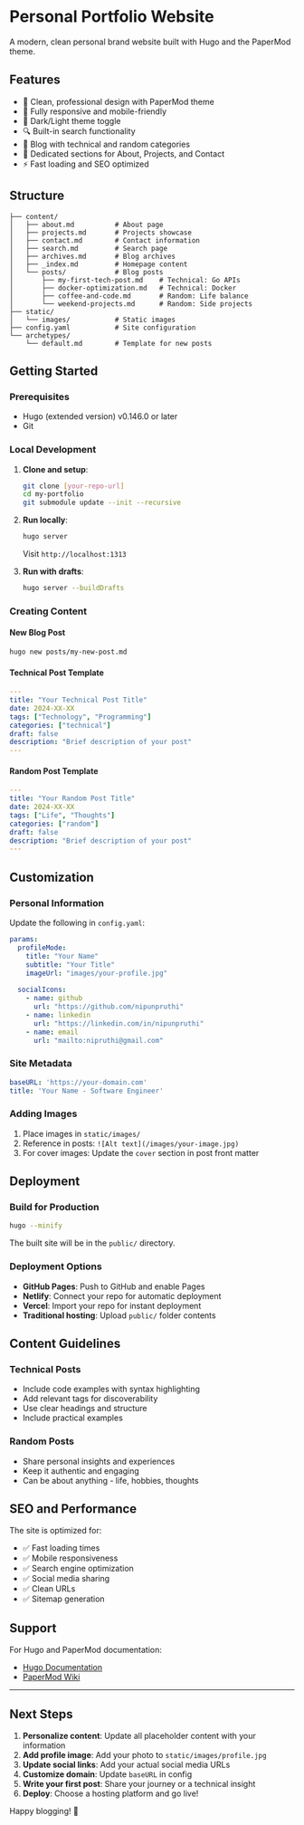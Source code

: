 # Personal Portfolio Website

A modern, clean personal brand website built with Hugo and the PaperMod theme.

## Features

- 🎨 Clean, professional design with PaperMod theme
- 📱 Fully responsive and mobile-friendly
- 🌙 Dark/Light theme toggle
- 🔍 Built-in search functionality
- 📝 Blog with technical and random categories
- 💼 Dedicated sections for About, Projects, and Contact
- ⚡ Fast loading and SEO optimized

## Structure

```
├── content/
│   ├── about.md          # About page
│   ├── projects.md       # Projects showcase
│   ├── contact.md        # Contact information
│   ├── search.md         # Search page
│   ├── archives.md       # Blog archives
│   ├── _index.md         # Homepage content
│   └── posts/            # Blog posts
│       ├── my-first-tech-post.md    # Technical: Go APIs
│       ├── docker-optimization.md   # Technical: Docker
│       ├── coffee-and-code.md       # Random: Life balance
│       └── weekend-projects.md      # Random: Side projects
├── static/
│   └── images/           # Static images
├── config.yaml           # Site configuration
└── archetypes/
    └── default.md        # Template for new posts
```

## Getting Started

### Prerequisites
- Hugo (extended version) v0.146.0 or later
- Git

### Local Development

1. **Clone and setup**:
   ```bash
   git clone [your-repo-url]
   cd my-portfolio
   git submodule update --init --recursive
   ```

2. **Run locally**:
   ```bash
   hugo server
   ```
   Visit `http://localhost:1313`

3. **Run with drafts**:
   ```bash
   hugo server --buildDrafts
   ```

### Creating Content

#### New Blog Post
```bash
hugo new posts/my-new-post.md
```

#### Technical Post Template
```yaml
---
title: "Your Technical Post Title"
date: 2024-XX-XX
tags: ["Technology", "Programming"]
categories: ["technical"]
draft: false
description: "Brief description of your post"
---
```

#### Random Post Template
```yaml
---
title: "Your Random Post Title"
date: 2024-XX-XX
tags: ["Life", "Thoughts"]
categories: ["random"]
draft: false
description: "Brief description of your post"
---
```

## Customization

### Personal Information
Update the following in `config.yaml`:

```yaml
params:
  profileMode:
    title: "Your Name"
    subtitle: "Your Title"
    imageUrl: "images/your-profile.jpg"
  
  socialIcons:
    - name: github
      url: "https://github.com/nipunpruthi"
    - name: linkedin
      url: "https://linkedin.com/in/nipunpruthi"
    - name: email
      url: "mailto:nipruthi@gmail.com"
```

### Site Metadata
```yaml
baseURL: 'https://your-domain.com'
title: 'Your Name - Software Engineer'
```

### Adding Images
1. Place images in `static/images/`
2. Reference in posts: `![Alt text](/images/your-image.jpg)`
3. For cover images: Update the `cover` section in post front matter

## Deployment

### Build for Production
```bash
hugo --minify
```

The built site will be in the `public/` directory.

### Deployment Options
- **GitHub Pages**: Push to GitHub and enable Pages
- **Netlify**: Connect your repo for automatic deployment
- **Vercel**: Import your repo for instant deployment
- **Traditional hosting**: Upload `public/` folder contents

## Content Guidelines

### Technical Posts
- Include code examples with syntax highlighting
- Add relevant tags for discoverability
- Use clear headings and structure
- Include practical examples

### Random Posts
- Share personal insights and experiences
- Keep it authentic and engaging
- Can be about anything - life, hobbies, thoughts

## SEO and Performance

The site is optimized for:
- ✅ Fast loading times
- ✅ Mobile responsiveness
- ✅ Search engine optimization
- ✅ Social media sharing
- ✅ Clean URLs
- ✅ Sitemap generation

## Support

For Hugo and PaperMod documentation:
- [Hugo Documentation](https://gohugo.io/documentation/)
- [PaperMod Wiki](https://github.com/adityatelange/hugo-PaperMod/wiki)

---

## Next Steps

1. **Personalize content**: Update all placeholder content with your information
2. **Add profile image**: Add your photo to `static/images/profile.jpg`
3. **Update social links**: Add your actual social media URLs
4. **Customize domain**: Update `baseURL` in config
5. **Write your first post**: Share your journey or a technical insight
6. **Deploy**: Choose a hosting platform and go live!

Happy blogging! 🚀
